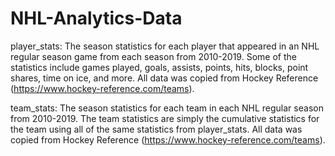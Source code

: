 # NHL-Analytics-Data

player_stats: The season statistics for each player that appeared in an NHL regular season game from each season from 2010-2019. Some of the statistics include games played, goals, assists, points, hits, blocks, point shares, time on ice, and more. All data was copied from Hockey Reference (https://www.hockey-reference.com/teams).

team_stats: The season statistics for each team in each NHL regular season from 2010-2019. The team statistics are simply the cumulative statistics for the team using all of the same statistics from player_stats. All data was copied from Hockey Reference (https://www.hockey-reference.com/teams).
